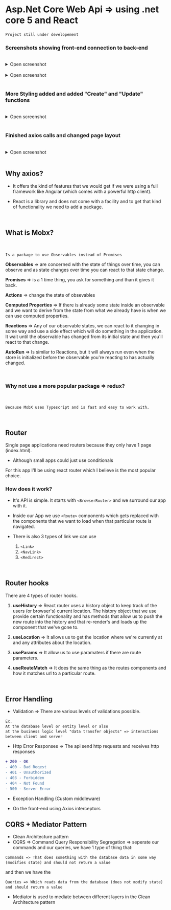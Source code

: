 # Asp.Net Core Web Api => using .net core 5 and React
```css
Project still under developement
```

### Screenshots showing front-end connection to back-end

<br/>

<details>
  <summary>Open screenshot</summary>


  !["screenshot description"](./screenshots/2022-03-18%20(1).png)
</details>

<br/>

<details>
  <summary>Open screenshot</summary>

  !["screenshot description"](./screenshots/2022-03-18.png)
</details>

<br/>

### More Styling added and added "Create" and "Update" functions

<br/>

<details>
  <summary>Open screenshot</summary>
  
  !['screenshot description'](./screenshots/2022-03-20.png)
</details>

<br/>

### Finished axios calls and changed page layout

<br/>

<details>
  <summary>Open screenshot</summary>
  
  ![screendshot description'](./screenshots/2022-03-22.png)
</details>

<br/>

## Why axios?

- It offers the kind of features that we would get if we were using a full framework like Angular (which comes with a powerful http client). 

- React is a library and does not come with a facility and to get that kind of functionality we need to add a package.

<br/>

## What is Mobx?
<br/>

```
Is a package to use Observables instead of Promises 
```

<b>Observables</b> => are concerned with the state of things over time, you can observe and as state changes over time you can react to that state change.


<b>Promises</b> => is a 1 time thing, you ask for something and than it gives it back.

<b>Actions</b> => change the state of obsevables

<b>Computed Properties</b> => If there is already some state inside an observable and we want to derive from the state from what we already have is when we can use computed properties.

<b>Reactions</b> => Any of our observable states, we can react to it changing in some way and use a side effect which will do something in the application. It wait until the observable has changed from its initial state and then you'll react to that change.

<b>AutoRun</b> => Is similar to Reactions, but it will always run even when the store is initialized before the observable you're reacting to has actually changed.

<br />

### Why not use a more popular package => redux?
<br/>

```
Because MobX uses Typescript and is fast and easy to work with.
```

<br/>

## Router

Single page applications need routers because they only have 1 page (index.html).

- Although small apps could just use conditionals

For this app I'll be using react router which I believe is the most popular choice.

### How does it work?

- It's API is simple. It starts with ```<BrowserRouter>``` and we surround our app with it.

- Inside our App we use ```<Route>``` components which gets replaced with the components that we want to load when that particular route is navigated.

- There is also 3 types of link we can use

  1. ```<Link>``` 
  2. ```<NavLink>```
  3. ```<Redirect>``` 

<br/>

## Router hooks

There are 4 types of router hooks.

1. <b>useHistory</b> => React router uses a history object to keep track of the users (or browser's) current location. The history object that we use provide certain functionality and has methods that allow us to push the new route into the history and that re-render's and loads up the component that we've gone to.

2. <b>useLocation</b> => It allows us to get the location where we're currently at and any attributes about the location.

3. <b>useParams</b> => It allow us to use paramaters if there are route parameters. 

4. <b>useRouteMatch</b> => It does the same thing as the routes components and how it matches url to a particular route.

<br/>

## Error Handling

- Validation => There are various levels of validations possible. 

```
Ex. 
At the database level or entity level or also
at the business logic level "data transfer objects" => interactions between client and server 
```

- Http Error Responses => The api send http requests and receives http responses

```diff
+ 200 - OK
- 400 - Bad Reqest
- 401 - Unauthorized
- 403 - Forbidden
- 404 - Not Found
- 500 - Server Error
```

- Exception Handling (Custom middleware)

- On the front-end using Axios interceptors

## CQRS + Mediator Pattern

- Clean Architecture pattern
- CQRS => Command Query Responsibility Segregation => seperate our commands and our queries, we have 1 type of thing that:
```
Commands => That does something with the database data in some way (modifies state) and should not return a value
```
and then we have the 
```
Queries => Which reads data from the database (does not modify state) and should return a value
```

- Mediator is used to mediate between different layers in the Clean Architecture pattern